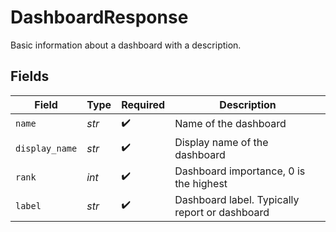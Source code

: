 # DashboardResponse

Basic information about a dashboard with a description.


## Fields

| Field                                           | Type                                            | Required                                        | Description                                     |
| ----------------------------------------------- | ----------------------------------------------- | ----------------------------------------------- | ----------------------------------------------- |
| `name`                                          | *str*                                           | :heavy_check_mark:                              | Name of the dashboard                           |
| `display_name`                                  | *str*                                           | :heavy_check_mark:                              | Display name of the dashboard                   |
| `rank`                                          | *int*                                           | :heavy_check_mark:                              | Dashboard importance, 0 is the highest          |
| `label`                                         | *str*                                           | :heavy_check_mark:                              | Dashboard label.  Typically report or dashboard |